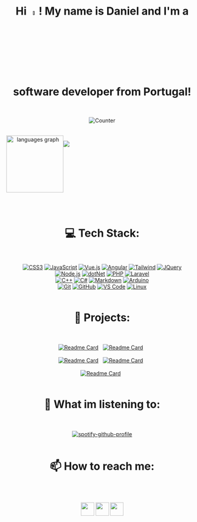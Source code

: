 <div align="center">


# Hi <a href=""><img src="https://media.giphy.com/media/hvRJCLFzcasrR4ia7z/giphy.gif" width="5%"></a>! My name is Daniel and I'm a software developer from Portugal!

<br>

![Counter](https://komarev.com/ghpvc/?username=Daniel22Pereira&style=for-the-badge&color=blueviolet&label=Views)

<br>

<div style="display: flex">
  <img src="https://github-readme-stats.vercel.app/api/top-langs?username=Daniel22Pereira&locale=en&hide_title=false&layout=compact&card_width=320&langs_count=5&theme=midnight-purple&hide_border=false" height="150" alt="languages graph"  />

  ![](https://github-readme-streak-stats.herokuapp.com/?user=Daniel22Pereira&theme=midnight-purple&hide_border=false)

</div>

<br><br>

# 💻 Tech Stack:

  <br><br>
  [![CSS3](https://img.shields.io/badge/-CSS3-%231572B6?style=for-the-badge&logo=css3)](https://developer.mozilla.org/en-US/docs/Web/CSS)
  [![JavaScript](https://img.shields.io/badge/-JavaScript-%23F7DF1C?style=for-the-badge&logo=javascript&logoColor=000000&labelColor=%23F7DF1C&color=%23FFCE5A)](https://developer.mozilla.org/en-US/docs/Web/JavaScript)
  [![Vue.js](https://img.shields.io/badge/-Vue.js-%23339933?style=for-the-badge&logo=vue.js&logoColor=ffffff)](https://vuejs.org/)
  [![Angular](https://img.shields.io/badge/-Angular-DD0031?style=for-the-badge&logo=angular&logoColor=ffffff)](https://angular.io/)
  [![Tailwind](https://img.shields.io/badge/tailwind-bagde?style=for-the-badge&logo=tailwindcss&logoColor=white&color=%2306B6D4)](https://tailwindcss.com/)
  [![JQuery](https://img.shields.io/badge/jQuery-0769AD?style=for-the-badge&logo=jquery&logoColor=white)](https://jquery.com/)
  <br>
  [![Node.js](https://img.shields.io/badge/-node.js-%23339933?style=for-the-badge&logo=node.js&logoColor=ffffff)](https://nodejs.org/)
  [![dotNet](https://img.shields.io/badge/-.net-%23512BD4?style=for-the-badge&logo=dotnet&logoColor=ffffff)](https://dotnet.microsoft.com/en-us/)
  [![PHP](https://img.shields.io/badge/-PHP-%23777BB4?style=for-the-badge&logo=php&logoColor=ffffff)](https://www.php.net/)
  [![Laravel](https://img.shields.io/badge/-laravel-%23FF2D20?style=for-the-badge&logo=laravel&logoColor=ffffff)](https://laravel.com/)
  <br>
  [![C++](https://img.shields.io/badge/C%2B%2B-00599C?style=for-the-badge&logo=c%2B%2B&logoColor=white)](https://cplusplus.com/)
  [![C#](https://img.shields.io/badge/C%23-239120?style=for-the-badge&logo=c-sharp&logoColor=white)](https://dotnet.microsoft.com/en-us/languages/csharp)
  [![Markdown](https://img.shields.io/badge/Markdown-000000?style=for-the-badge&logo=markdown&logoColor=white)](https://www.markdownguide.org/)
  [![Arduino](https://img.shields.io/badge/-Arduino-00979D?style=for-the-badge&logo=Arduino&logoColor=ffffff)](https://www.arduino.cc/)
  <br>
  [![Git](https://img.shields.io/badge/-Git-%23F05032?style=for-the-badge&logo=git&logoColor=%23ffffff)](https://git-scm.com)
  [![GitHub](https://img.shields.io/badge/-GitHub-181717?style=for-the-badge&logo=github)](https://github.com)
  [![VS Code](http://img.shields.io/badge/-VS%20Code-007ACC?style=for-the-badge&logo=visual-studio-code&logoColor=ffffff)](https://code.visualstudio.com/)
  [![Linux](http://img.shields.io/badge/-Linux-FCC624?style=for-the-badge&logo=linux&logoColor=000000)](https://www.linux.org/)
  <br><br>

  # 📓 Projects:

  <br><br>
  [![Readme Card](https://github-readme-stats.vercel.app/api/pin/?username=Daniel22Pereira&repo=DanKlips&theme=midnight-purple)](https://github.com/Daniel22Pereira/DanKlips)&nbsp;&nbsp;
  [![Readme Card](https://github-readme-stats.vercel.app/api/pin/?username=Daniel22Pereira&repo=Ana-Cacho-Arcade&theme=midnight-purple)](https://github.com/Daniel22Pereira/Ana-Cacho-Arcade)&nbsp;&nbsp;
  <br><br>
  [![Readme Card](https://github-readme-stats.vercel.app/api/pin/?username=Daniel22Pereira&repo=Basic-MusicPlayer&theme=midnight-purple)](https://github.com/Daniel22Pereira/Basic-MusicPlayer)&nbsp;&nbsp;
  [![Readme Card](https://github-readme-stats.vercel.app/api/pin/?username=Daniel22Pereira&repo=VueProject&theme=midnight-purple)](https://github.com/Daniel22Pereira/VueProject)&nbsp;&nbsp;
  <br><br>
  [![Readme Card](https://github-readme-stats.vercel.app/api/pin/?username=Daniel22Pereira&repo=ASP.NET_project&theme=midnight-purple)](https://github.com/Daniel22Pereira/ASP.NET_project)&nbsp;&nbsp;
  <br><br>
  
  # 🎵 What im listening to:

  <br><br>
  [![spotify-github-profile](https://spotify-github-profile.vercel.app/api/view?uid=danielfofinho22&cover_image=true&theme=novatorem&show_offline=false&background_color=121212&interchange=true&bar_color=53b14f&bar_color_cover=false)](https://spotify-github-profile.vercel.app/api/view?uid=danielfofinho22&redirect=true)
  <br><br>

  # 📫 How to reach me:

  <br><br>
  <div>
  <a href="https://discordapp.com/users/678336016146366496" style="text-decoration: none"><img src="https://img.shields.io/static/v1?message=Discord&logo=discord&label=&color=7289DA&logoColor=white&labelColor=&style=for-the-badge" height="35"/></a>  
  <a href="mailto:danielpereira22costa@gmail.com" style="text-decoration: none"><img src="https://img.shields.io/static/v1?message=Gmail&logo=gmail&label=&color=D14836&logoColor=white&labelColor=&style=for-the-badge" height="35"/></a>  
  <a href="https://www.linkedin.com/in/daniel22pereira/" style="text-decoration: none"><img src="https://img.shields.io/static/v1?message=LinkedIn&logo=linkedin&label=&color=0077B5&logoColor=white&labelColor=&style=for-the-badge" height="35"/></a>  
  </div>

</div>